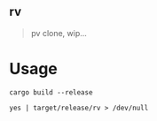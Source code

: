 ## rv

> pv clone, wip...

# Usage

```shell
cargo build --release

yes | target/release/rv > /dev/null
```
